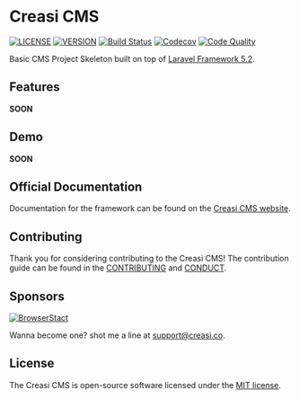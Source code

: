# Creasi CMS

[![LICENSE](https://img.shields.io/packagist/l/creasico/cms.svg?style=flat-square)](LICENSE.md)
[![VERSION](https://img.shields.io/packagist/v/creasico/cms.svg?style=flat-square)](https://github.com/creasico/cms/releases)
[![Build Status](https://img.shields.io/travis/creasico/cms/master.svg?style=flat-square)](https://travis-ci.org/creasico/cms)
[![Codecov](https://img.shields.io/codecov/c/github/creasico/cms/master.svg?style=flat-square)](https://codecov.io/gh/creasico/cms)
[![Code Quality](https://img.shields.io/sensiolabs/i/e596b778-1f73-4a75-9012-8372322551f1.svg?style=flat-square)](https://insight.sensiolabs.com/projects/e596b778-1f73-4a75-9012-8372322551f1)

Basic CMS Project Skeleton built on top of [Laravel Framework 5.2](http://laravel.com).

## Features

**SOON**

## Demo

**SOON**

## Official Documentation

Documentation for the framework can be found on the [Creasi CMS website](wiki).

## Contributing

Thank you for considering contributing to the Creasi CMS! The contribution guide can be found in the [CONTRIBUTING](CONTRIBUTING.md) and [CONDUCT](CONDUCT.md).

## Sponsors

[![BrowserStact](https://www.browserstack.com/images/mail/browserstack-logo-footer.png)](http://browserstack.com)

Wanna become one? shot me a line at [support@creasi.co](mailto:support@creasi.co).

## License

The Creasi CMS is open-source software licensed under the [MIT license](LICENSE.md).
